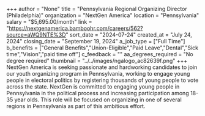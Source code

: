 +++
author = "None"
title = "Pennsylvania Regional Organizing Director (Philadelphia)"
organization = "NextGen America"
location = "Pennsylvania"
salary = "$5,695.00/month"
link = "https://nextgenamerica.bamboohr.com/careers/562?source=aWQ9NTE%3D"
sort_date = "2024-07-24"
created_at = "July 24, 2024"
closing_date = "September 19, 2024"
a_job_type = ["Full Time"]
b_benefits = ["General Benefits","Union-Eligible","Paid Leave","Dental","Sick time","Vision","paid time off"]
c_feedback = ""
aa_degrees_required = "No degree required"
thumbnail = "../../images/ngalogo_ac82639f.png"
+++
NextGen America is seeking passionate and hardworking candidates to join our youth organizing program in Pennsylvania, working to engage young people in electoral politics by registering thousands of young people to vote across the state. NextGen is committed to engaging young people in Pennsylvania in the political process and increasing participation among 18-35 year olds. This role will be focused on organizing in one of several regions in Pennsylvania as part of this ambitious effort.
